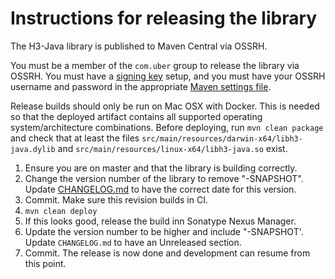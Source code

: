 # Instructions for releasing the library

The H3-Java library is published to Maven Central via OSSRH.

You must be a member of the `com.uber` group to release the library via OSSRH. You must have a [signing key](http://central.sonatype.org/pages/working-with-pgp-signatures.html) setup, and you must have your OSSRH username and password in the appropriate [Maven settings file](http://central.sonatype.org/pages/apache-maven.html).

Release builds should only be run on Mac OSX with Docker. This is needed so that the deployed artifact contains all supported operating system/architecture combinations. Before deploying, run `mvn clean package` and check that at least the files `src/main/resources/darwin-x64/libh3-java.dylib` and `src/main/resources/linux-x64/libh3-java.so` exist.

1. Ensure you are on master and that the library is building correctly.
2. Change the version number of the library to remove "-SNAPSHOT". Update [CHANGELOG.md](../CHANGELOG.md) to have the correct date for this version.
3. Commit. Make sure this revision builds in CI.
4. `mvn clean deploy`
5. If this looks good, release the build inn Sonatype Nexus Manager.
6. Update the version number to be higher and include "-SNAPSHOT'. Update `CHANGELOG.md` to have an Unreleased section.
7. Commit. The release is now done and development can resume from this point.
